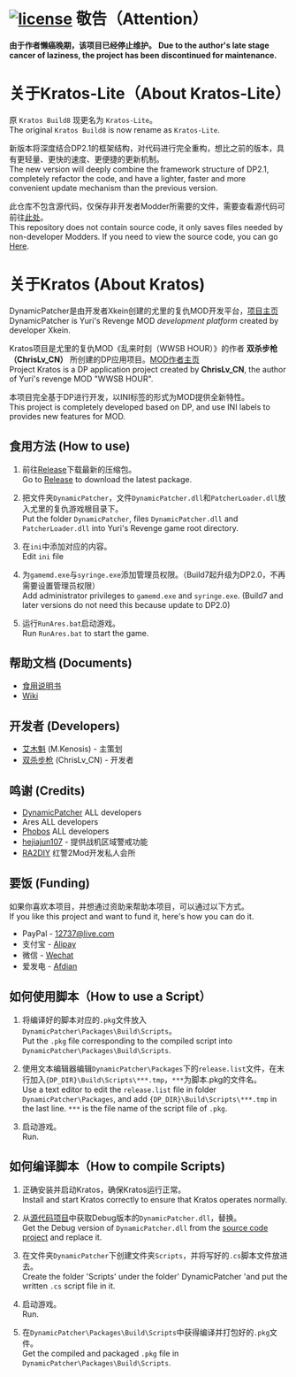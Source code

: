 [![license](https://www.gnu.org/graphics/gplv3-or-later.png)](https://www.gnu.org/licenses/gpl-3.0.en.html)
敬告（Attention）
============
**由于作者懒癌晚期，该项目已经停止维护。**
**Due to the author's late stage cancer of laziness, the project has been discontinued for maintenance.**

关于Kratos-Lite（About Kratos-Lite）
============

原 `Kratos Build8` 现更名为 `Kratos-Lite`。   
The original `Kratos Build8` is now rename as `Kratos-Lite`.

新版本将深度结合DP2.1的框架结构，对代码进行完全重构，想比之前的版本，具有更轻量、更快的速度、更便捷的更新机制。   
The new version will deeply combine the framework structure of DP2.1, completely refactor the code, and have a lighter, faster and more convenient update mechanism than the previous version.

此仓库不包含源代码，仅保存非开发者Modder所需要的文件，需要查看源代码可前往[此处](https://github.com/ChrisLv-CN/DPKratos-Lite-Source)。   
This repository does not contain source code, it only saves files needed by non-developer Modders. If you need to view the source code, you can go [Here](https://github.com/ChrisLv-CN/DPKratos-Lite-Source).

关于Kratos (About Kratos)
============

DynamicPatcher是由开发者Xkein创建的尤里的复仇MOD开发平台，[项目主页](https://github.com/Xkein/YRDynamicPatcher)  
DynamicPatcher is Yuri's Revenge MOD *development platform* created by developer Xkein.

Kratos项目是尤里的复仇MOD《乱来时刻（WWSB HOUR）》的作者 **双杀步枪（ChrisLv_CN）** 所创建的DP应用项目。[MOD作者主页](https://space.bilibili.com/276838)  
Project Kratos is a DP application project created by **ChrisLv_CN**, the author of Yuri's revenge MOD "WWSB HOUR".

本项目完全基于DP进行开发，以INI标签的形式为MOD提供全新特性。  
This project is completely developed based on DP, and use INI labels to provides new features for MOD.

食用方法 (How to use)
------------

1. 前往[Release](https://github.com/ChrisLv-CN/DPKratos-Lite/releases)下载最新的压缩包。  
Go to [Release](https://github.com/ChrisLv-CN/DPKratos-Lite/releases) to download the latest package.

2. 把文件夹`DynamicPatcher`，文件`DynamicPatcher.dll`和`PatcherLoader.dll`放入尤里的复仇游戏根目录下。  
Put the folder `DynamicPatcher`, files `DynamicPatcher.dll` and `PatcherLoader.dll` into Yuri's Revenge game root directory.

3. 在`ini`中添加对应的内容。  
Edit `ini` file

4. 为`gamemd.exe`与`syringe.exe`添加管理员权限。（Build7起升级为DP2.0，不再需要设置管理员权限）  
Add administrator privileges to `gamemd.exe` and `syringe.exe`. (Build7 and later versions do not need this because update to DP2.0)

5. 运行`RunAres.bat`启动游戏。  
Run `RunAres.bat` to start the game.

帮助文档 (Documents)
------------
* [食用说明书](https://github.com/ChrisLv-CN/DPKratos-Lite/blob/main/DynamicPatcher/Kratos%E9%A3%9F%E7%94%A8%E8%AF%B4%E6%98%8E%E4%B9%A6.ini)
* [Wiki](https://github.com/ChrisLv-CN/DPKratos-Lite/wiki)

开发者 (Developers)
------------
* [艾木魁](https://space.bilibili.com/194846) (M.Kenosis) - 主策划
* [双杀步枪](https://space.bilibili.com/276838) (ChrisLv_CN) - 开发者

鸣谢 (Credits)
------------
* [DynamicPatcher](https://github.com/Xkein/YRDynamicPatcher) ALL developers
* Ares ALL developers
* [Phobos](https://github.com/Phobos-developers/Phobos) ALL developers
* [hejiajun107](https://github.com/hejiajun107) - 提供战机区域警戒功能
* [RA2DIY](https://bbs.ra2diy.com/) 红警2Mod开发私人会所

要饭 (Funding)
------------
如果你喜欢本项目，并想通过资助来帮助本项目，可以通过以下方式。  
If you like this project and want to fund it, here's how you can do it. 
* PayPal - 12737@live.com
* 支付宝 - [Alipay](https://github.com/ChrisLv-CN/DPKratos-Lite/blob/main/Images/alipay.jpg)
* 微信 - [Wechat](https://github.com/ChrisLv-CN/DPKratos-Lite/blob/main/Images/wechat.png)
* 爱发电 - [Afdian](https://afdian.net/@chrislv)

如何使用脚本（How to use a Script）
------------
1. 将编译好的脚本对应的`.pkg`文件放入`DynamicPatcher\Packages\Build\Scripts`。  
Put the `.pkg` file corresponding to the compiled script into `DynamicPatcher\Packages\Build\Scripts`.

2. 使用文本编辑器编辑`DynamicPatcher\Packages`下的`release.list`文件，在末行加入`{DP_DIR}\Build\Scripts\***.tmp`，`***`为脚本.pkg的文件名。  
Use a text editor to edit the `release.list` file in folder `DynamicPatcher\Packages`, and add `{DP_DIR}\Build\Scripts\***.tmp` in the last line. `***` is the file name of the script file of `.pkg`.

3. 启动游戏。  
Run.

如何编译脚本（How to compile Scripts)
------------
1. 正确安装并启动Kratos，确保Kratos运行正常。  
Install and start Kratos correctly to ensure that Kratos operates normally.

2. 从[源代码项目](https://github.com/ChrisLv-CN/DPKratos-Lite-Source)中获取Debug版本的`DynamicPatcher.dll`，替换。  
Get the Debug version of `DynamicPatcher.dll` from the [source code project](https://github.com/ChrisLv-CN/DPKratos-Lite-Source) and replace it.

3. 在文件夹`DynamicPatcher`下创建文件夹`Scripts`，并将写好的`.cs`脚本文件放进去。  
Create the folder 'Scripts' under the folder' DynamicPatcher 'and put the written `.cs` script file in it.

4. 启动游戏。  
Run.

5. 在`DynamicPatcher\Packages\Build\Scripts`中获得编译并打包好的`.pkg`文件。  
Get the compiled and packaged `.pkg` file in `DynamicPatcher\Packages\Build\Scripts`.
